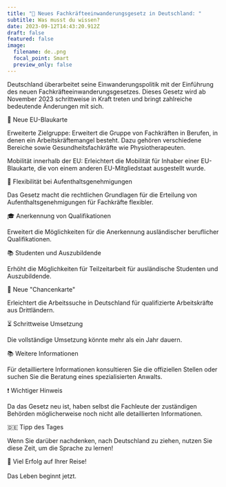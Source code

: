 ```yaml
---
title: "📣 Neues Fachkräfteeinwanderungsgesetz in Deutschland: "
subtitle: Was musst du wissen?
date: 2023-09-12T14:43:20.912Z
draft: false
featured: false
image:
  filename: de..png
  focal_point: Smart
  preview_only: false
---
```

Deutschland überarbeitet seine Einwanderungspolitik mit der Einführung des neuen Fachkräfteeinwanderungsgesetzes. Dieses Gesetz wird ab November 2023 schrittweise in Kraft treten und bringt zahlreiche bedeutende Änderungen mit sich.

🔵 Neue EU-Blaukarte

Erweiterte Zielgruppe: Erweitert die Gruppe von Fachkräften in Berufen, in denen ein Arbeitskräftemangel besteht. Dazu gehören verschiedene Bereiche sowie Gesundheitsfachkräfte wie Physiotherapeuten.

Mobilität innerhalb der EU: Erleichtert die Mobilität für Inhaber einer EU-Blaukarte, die von einem anderen EU-Mitgliedstaat ausgestellt wurde.


📜 Flexibilität bei Aufenthaltsgenehmigungen

Das Gesetz macht die rechtlichen Grundlagen für die Erteilung von Aufenthaltsgenehmigungen für Fachkräfte flexibler.


🎓 Anerkennung von Qualifikationen

Erweitert die Möglichkeiten für die Anerkennung ausländischer beruflicher Qualifikationen.


📚 Studenten und Auszubildende

Erhöht die Möglichkeiten für Teilzeitarbeit für ausländische Studenten und Auszubildende.


🌟 Neue "Chancenkarte"

Erleichtert die Arbeitssuche in Deutschland für qualifizierte Arbeitskräfte aus Drittländern.


⏳ Schrittweise Umsetzung

Die vollständige Umsetzung könnte mehr als ein Jahr dauern.


📚 Weitere Informationen

Für detailliertere Informationen konsultieren Sie die offiziellen Stellen oder suchen Sie die Beratung eines spezialisierten Anwalts.


❗ Wichtiger Hinweis

Da das Gesetz neu ist, haben selbst die Fachleute der zuständigen Behörden möglicherweise noch nicht alle detaillierten Informationen.


🇩🇪 Tipp des Tages

Wenn Sie darüber nachdenken, nach Deutschland zu ziehen, nutzen Sie diese Zeit, um die Sprache zu lernen!


🌟 Viel Erfolg auf Ihrer Reise! \
\
Das Leben beginnt jetzt.